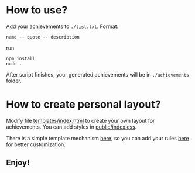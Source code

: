 # How to use?

Add your achievements to `./list.txt`. Format:
```
name -- quote -- description
```

run

```
npm install
node .
```

After script finishes, your generated achievements will be in `./achievements` folder.

# How to create personal layout?

Modify file [templates/index.html](/templates/index.html) to create your own layout for achievements. You can add styles in [public/index.css](/public/index.css).

There is a simple template mechanism [here](/lib/page-generator.js#L39), so you can add your rules [here](lib/page-generator.js#L12) for better customization.

## Enjoy!
